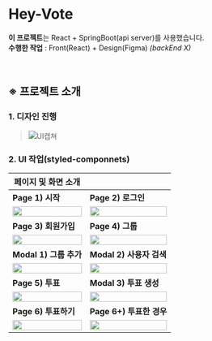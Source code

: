 # Hey-Vote

**이 프로젝트**는 React + SpringBoot(api server)를 사용했습니다.   
**수행한 작업** : Front(React) + Design(Figma) *(backEnd X)*
   
<br/>
   
## ※ 프로젝트 소개
   
### 1. 디자인 진행
> ![UI캡쳐](https://user-images.githubusercontent.com/54977412/140598062-5f70dac6-9c33-49ca-a334-0e09ed167d16.png)
   
### 2. UI 작업(styled-componnets)

|**페이지 및 화면 소개**||
|------|------|
|**Page 1) 시작**|**Page 2) 로그인**|
|<img src="https://user-images.githubusercontent.com/54977412/140598365-7717c20f-08ad-42c8-91cd-c63fd8efa83e.png" width="100%" height="20%"/>|<img src="https://user-images.githubusercontent.com/54977412/140598973-99096664-d70f-4605-b739-ca069c55995e.png" width="100%" height="20%"/>|
|**Page 3) 회원가입**|**Page 4) 그룹**|
|<img src="https://user-images.githubusercontent.com/54977412/140598721-d9d324ef-5884-4513-b2e1-6fa4b81ee9db.png" width="100%" height="20%"/>|<img src="https://user-images.githubusercontent.com/54977412/140598777-f2aa433f-55b2-4153-b4b6-8fdad72b4f9d.png" width="100%" height="20%"/>|
|**Modal 1) 그룹 추가**|**Modal 2) 사용자 검색**|
|<img src="https://user-images.githubusercontent.com/54977412/140598780-28a067f2-47bb-4ba9-b692-d24785e3f4c7.png" width="100%" height="20%"/>|<img src="https://user-images.githubusercontent.com/54977412/140598782-b190e929-8be4-46c2-890f-058211ee34a7.png" width="100%" height="20%"/>|
|**Page 5) 투표**|**Modal 3) 투표 생성**|
|<img src="https://user-images.githubusercontent.com/54977412/140598935-ddf7a642-d826-4ee2-b839-0525cf926d8a.png" width="100%" height="20%"/>|<img src="https://user-images.githubusercontent.com/54977412/140598937-ee31fb6c-2fbb-4de5-a955-561e4de3016e.png" width="100%" height="20%"/>|
|**Page 6) 투표하기**|**Page 6+) 투표한 경우**|
|<img src="https://user-images.githubusercontent.com/54977412/140598961-e08c965c-0ec1-48cd-a9f4-66670ec984dc.png" width="100%" height="20%"/>|<img src="https://user-images.githubusercontent.com/54977412/140598964-b897fadb-507b-4f17-b56f-1f63c072a348.png" width="100%" height="20%"/>|

